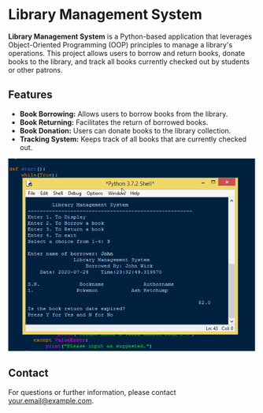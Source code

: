 # Library Management System

**Library Management System** is a Python-based application that leverages Object-Oriented Programming (OOP) principles to manage a library's operations. This project allows users to borrow and return books, donate books to the library, and track all books currently checked out by students or other patrons.

## Features

- **Book Borrowing:** Allows users to borrow books from the library.
- **Book Returning:** Facilitates the return of borrowed books.
- **Book Donation:** Users can donate books to the library collection.
- **Tracking System:** Keeps track of all books that are currently checked out.


![Library Management System Screenshot](https://raw.githubusercontent.com/Tharaniesh3/Library-Management-System/main/Library-management-system.png)


## Contact

For questions or further information, please contact [your.email@example.com](mailto:your.email@example.com).

